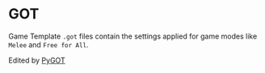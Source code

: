 # GOT
Game Template `.got` files contain the settings applied for game modes like `Melee` and `Free for All`.

Edited by [PyGOT](/Help/Programs/PyGOT.md)